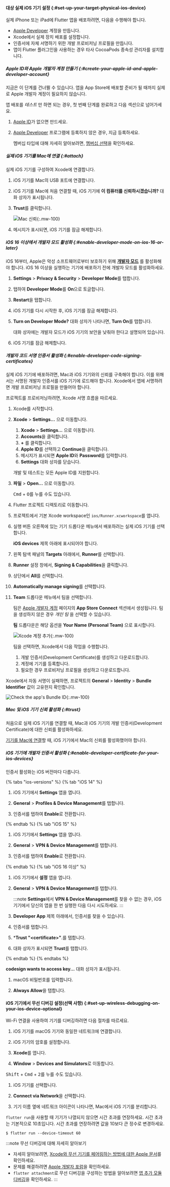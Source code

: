 #### 대상 실제 iOS 기기 설정 {:#set-up-your-target-physical-ios-device}

실제 iPhone 또는 iPad에 Flutter 앱을 배포하려면, 다음을 수행해야 합니다.

- [Apple Developer][] 계정을 만듭니다.
- Xcode에서 실제 장치 배포를 설정합니다.
- 인증서에 자체 서명하기 위한 개발 프로비저닝 프로필을 만듭니다.
- 앱이 Flutter 플러그인을 사용하는 경우 타사 CocoaPods 종속성 관리자를 설치합니다.

##### Apple ID와 Apple 개발자 계정 만들기 {:#create-your-apple-id-and-apple-developer-account}

지금은 이 단계를 건너뛸 수 있습니다. 
앱을 App Store에 배포할 준비가 될 때까지 실제로 Apple 개발자 계정이 필요하지 않습니다.

앱 배포를 _테스트_ 만 하면 되는 경우, 첫 번째 단계를 완료하고 다음 섹션으로 넘어가세요.

1. [Apple ID][]가 없으면 만드세요.

1. [Apple Developer][] 프로그램에 등록하지 않은 경우, 지금 등록하세요.

   멤버십 타입에 대해 자세히 알아보려면, [멤버십 선택][Choosing a Membership]을 확인하세요.

[Apple ID]: https://support.apple.com/en-us/HT204316

##### 실제 iOS 기기를 Mac에 연결 {:#attach}

실제 iOS 기기를 구성하여 Xcode에 연결합니다.

1. iOS 기기를 Mac의 USB 포트에 연결합니다.

2. iOS 기기를 Mac에 처음 연결할 때, iOS 기기에 **이 컴퓨터를 신뢰하시겠습니까?** 대화 상자가 표시됩니다.

3. **Trust**를 클릭합니다.

   ![Mac 신뢰][Trust Mac]{:.mw-100}

4. 메시지가 표시되면, iOS 기기를 잠금 해제합니다.

##### iOS 16 이상에서 개발자 모드 활성화 {:#enable-developer-mode-on-ios-16-or-later}

iOS 16부터, Apple은 악성 소프트웨어로부터 보호하기 위해 **[개발자 모드][Developer Mode]** 를 활성화해야 합니다. 
iOS 16 이상을 실행하는 기기에 배포하기 전에 개발자 모드를 활성화하세요.

1. **Settings** <span aria-label="and then">></span> **Privacy & Security** <span aria-label="and then">></span> **Developer Mode**를 탭합니다.

2. 탭하여 **Developer Mode**를 **On**으로 토글합니다.

3. **Restart**을 탭합니다.

4. iOS 기기를 다시 시작한 후, iOS 기기를 잠금 해제합니다.

5. **Turn on Developer Mode?** 대화 상자가 나타나면, **Turn On**를 탭합니다.

   대화 상자에는 개발자 모드가 iOS 기기의 보안을 낮춰야 한다고 설명되어 있습니다.

6. iOS 기기를 잠금 해제합니다.

##### 개발자 코드 서명 인증서 활성화 {:#enable-developer-code-signing-certificates}

실제 iOS 기기에 배포하려면, Mac과 iOS 기기와의 신뢰를 구축해야 합니다. 
이를 위해서는 서명된 개발자 인증서를 iOS 기기에 로드해야 합니다. 
Xcode에서 앱에 서명하려면 개발 프로비저닝 프로필을 만들어야 합니다.

프로젝트를 프로비저닝하려면, Xcode 서명 흐름을 따르세요.

1. Xcode를 시작합니다.

2. **Xcode** <span aria-label="and then">></span> **Settings...** 으로 이동합니다.

   1. **Xcode** <span aria-label="and then">></span> **Settings...** 으로 이동합니다.
   2. **Accounts**을 클릭합니다.
   3. **+** 를 클릭합니다.
   4. **Apple ID**를 선택하고 **Continue**을 클릭합니다.
   5. 메시지가 표시되면 **Apple ID**와 **Password**를 입력합니다.
   6. **Settings** 대화 상자를 닫습니다.

   개발 및 테스트는 모든 Apple ID를 지원합니다.

3. **파일** <span aria-label="그리고">></span> **Open...** 으로 이동합니다.

   <kbd>Cmd</kbd> + <kbd>O</kbd>를 누를 수도 있습니다.

4. Flutter 프로젝트 디렉토리로 이동합니다.

5. 프로젝트에서 기본 Xcode workspace인 `ios/Runner.xcworkspace`를 엽니다.

6. 실행 버튼 오른쪽에 있는 기기 드롭다운 메뉴에서 배포하려는 실제 iOS 기기를 선택합니다.

   **iOS devices** 제목 아래에 표시되어야 합니다.

7. 왼쪽 탐색 패널의 **Targets** 아래에서, **Runner**를 선택합니다.

8. **Runner** 설정 창에서, **Signing & Capabilities**을 클릭합니다.

9. 상단에서 **All**를 선택합니다.

10. **Automatically manage signing**를 선택합니다.

11. **Team** 드롭다운 메뉴에서 팀을 선택합니다.

    팀은 [Apple 개발자 계정][Apple Developer Account] 페이지의 **App Store Connect** 섹션에서 생성됩니다.
    팀을 생성하지 않은 경우 _개인 팀_ 을 선택할 수 있습니다.

    **팀** 드롭다운은 해당 옵션을 **Your Name (Personal Team)** 으로 표시합니다.

    ![Xcode 계정 추가][Xcode account add]{:.mw-100}

    팀을 선택하면, Xcode에서 다음 작업을 수행합니다.

    1. 개발 인증서(Development Certificate)를 생성하고 다운로드합니다.
    2. 계정에 기기를 등록합니다.
    3. 필요한 경우 프로비저닝 프로필을 생성하고 다운로드합니다.

Xcode에서 자동 서명이 실패하면, 
프로젝트의 **General** <span aria-label="and then">></span> **Identity** <span aria-label="and then">></span> **Bundle Identifier** 값이 고유한지 확인합니다.

![Check the app's Bundle ID][]{:.mw-100}

##### Mac 및 iOS 기기 신뢰 활성화 {:#trust}

처음으로 실제 iOS 기기를 연결할 때, Mac과 iOS 기기의 개발 인증서(Development Certificate)에 대한 신뢰를 활성화하세요.

[기기를 Mac에 연결](#attach)할 때, iOS 기기에서 Mac의 신뢰를 활성화했어야 합니다.

##### iOS 기기에 개발자 인증서 활성화 {:#enable-developer-certificate-for-your-ios-devices}

인증서 활성화는 iOS 버전마다 다릅니다.

{% tabs "ios-versions" %}
{% tab "iOS 14" %}

1. iOS 기기에서 **Settings** 앱을 엽니다.

2. **General** <span aria-label="and then">></span> **Profiles & Device Management**를 탭합니다.

3. 인증서를 탭하여 **Enable**로 전환합니다.

{% endtab %}
{% tab "iOS 15" %}

1. iOS 기기에서 **Settings** 앱을 엽니다.

2. **General** <span aria-label="and then">></span> **VPN & Device Management**를 탭합니다.

3. 인증서를 탭하여 **Enable**로 전환합니다.

{% endtab %}
{% tab "iOS 16 이상" %}

1. iOS 기기에서 **설정** 앱을 엽니다.

2. **General** <span aria-label="and then">></span> **VPN & Device Management**를 탭합니다.

    :::note
    **Settings**에서 **VPN & Device Management**를 찾을 수 없는 경우, 
    iOS 기기에서 당신의 앱을 한 번 실행한 다음 다시 시도하세요.
    :::

3. **Developer App** 제목 아래에서, 인증서를 찾을 수 있습니다.

4. 인증서를 탭합니다.

5. ***Trust "\<certificate\>"**.를 탭합니다.

6. 대화 상자가 표시되면 **Trust**를 탭합니다.

{% endtab %}
{% endtabs %}

**codesign wants to access key...** 대화 상자가 표시됩니다.

1. macOS 비밀번호를 입력합니다.

2. **Always Allow**을 탭합니다.

#### iOS 기기에서 무선 디버깅 설정(선택 사항) {:#set-up-wireless-debugging-on-your-ios-device-optional}

Wi-Fi 연결을 사용하여 기기를 디버깅하려면 다음 절차를 따르세요.

1. iOS 기기를 macOS 기기와 동일한 네트워크에 연결합니다.

1. iOS 기기의 암호를 설정합니다.

1. **Xcode**를 엽니다.

1. **Window** <span aria-label="and then">></span> **Devices and Simulators**로 이동합니다.

<kbd>Shift</kbd> + <kbd>Cmd</kbd> + <kbd>2</kbd>를 누를 수도 있습니다.

1. iOS 기기를 선택합니다.

1. **Connect via Network**을 선택합니다.

1. 기기 이름 옆에 네트워크 아이콘이 나타나면, Mac에서 iOS 기기를 분리합니다.

`flutter run`을 사용할 때 기기가 나열되지 않으면 시간 초과를 연장하세요. 
시간 초과는 기본적으로 10초입니다. 시간 초과를 연장하려면 값을 10보다 큰 정수로 변경하세요.

```console
$ flutter run --device-timeout 60
```

:::note 무선 디버깅에 대해 자세히 알아보기
* 자세히 알아보려면, [Xcode와 무선 기기를 페어링하는 방법에 대한 Apple 문서][Apple's documentation on pairing a wireless device with Xcode]를 ​​확인하세요.
* 문제를 해결하려면 [Apple 개발자 포럼][Apple's Developer Forums]을 확인하세요.
* `flutter attachment`로 무선 디버깅을 구성하는 방법을 알아보려면 [앱 추가 모듈 디버깅][Debugging your add-to-app module]을 확인하세요.
:::

[Check the app's Bundle ID]: /assets/images/docs/setup/xcode-unique-bundle-id.png
[Choosing a Membership]: {{site.apple-dev}}/support/compare-memberships
[Trust Mac]: /assets/images/docs/setup/trust-computer.png
[Xcode account add]: /assets/images/docs/setup/xcode-account.png
[Developer Mode]: {{site.apple-dev}}/documentation/xcode/enabling-developer-mode-on-a-device
[Apple's Developer Forums]: {{site.apple-dev}}/forums/
[Debugging your add-to-app module]: /add-to-app/debugging/#wireless-debugging
[Apple's documentation on pairing a wireless device with Xcode]: https://help.apple.com/xcode/mac/9.0/index.html?localePath=en.lproj#/devbc48d1bad
[Apple Developer]: {{site.apple-dev}}/programs/
[Apple Developer Account]: {{site.apple-dev}}/account
